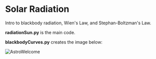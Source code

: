 # Solar Radiation

Intro to blackbody radiation, Wien's Law, and Stephan-Boltzman's Law.

**radiationSun.py** is the main code.

**blackbodyCurves.py** creates the image below:

![AstroWelcome](blackbodyCurves.png)
